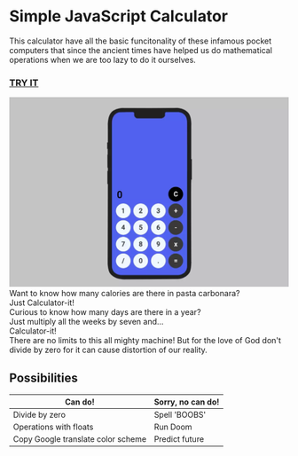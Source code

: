 # Simple JavaScript Calculator
This calculator have all the basic funcitonality of these infamous pocket computers that since the ancient times have helped us do mathematical operations when we are too lazy to do it ourselves.

### [TRY IT](https://htmlpreview.github.io/?https://github.com/olegpreed/JavaScript-Calculator/blob/develop/index.html)
![Preview][preview]
Want to know how many calories are there in pasta carbonara? \
Just Calculator-it! \
Curious to know how many days are there in a year? \
Just multiply all the weeks by seven and... \
Calculator-it! \
There are no limits to this all mighty machine! But for the love of God don't divide by zero for it can cause distortion of our reality.

## Possibilities

| Can do!     | Sorry, no can do!|
| ----------- | ----------- |
| Divide by zero | Spell 'BOOBS'|
| Operations with floats| Run Doom|
| Copy Google translate color scheme| Predict future|


[preview]: include/preview.webp
